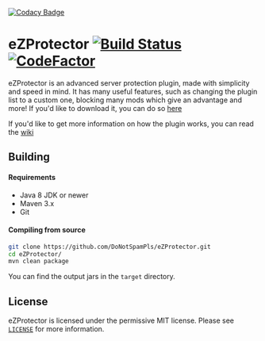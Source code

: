 [![Codacy Badge](https://api.codacy.com/project/badge/Grade/85ac03957e3043018e3ebeca7df40f48)](https://app.codacy.com/app/DoNotSpamPls/eZProtector?utm_source=github.com&utm_medium=referral&utm_content=DoNotSpamPls/eZProtector&utm_campaign=badger)
# eZProtector [![Build Status](https://travis-ci.org/DoNotSpamPls/eZProtector.svg?branch=master)](https://travis-ci.org/DoNotSpamPls/eZProtector) [![CodeFactor](https://www.codefactor.io/repository/github/donotspampls/ezprotector/badge/master)](https://www.codefactor.io/repository/github/donotspampls/ezprotector/overview/master)

eZProtector is an advanced server protection plugin, made with simplicity and speed in mind. It has many useful features, such as changing the plugin list to a custom one, blocking many mods which give an advantage and more! If you'd like to download it, you can do so [here](https://www.spigotmc.org/resources/ezprotector.12663/)

If you'd like to get more information on how the plugin works, you can read the [wiki](https://github.com/DoNotSpamPls/eZProtector/wiki)

## Building

#### Requirements
* Java 8 JDK or newer
* Maven 3.x
* Git

#### Compiling from source
```sh
git clone https://github.com/DoNotSpamPls/eZProtector.git
cd eZProtector/
mvn clean package
```

You can find the output jars in the `target` directory.

## License
eZProtector is licensed under the permissive MIT license. Please see [`LICENSE`](https://github.com/DoNotSpamPls/eZProtector/blob/master/LICENSE) for more information.